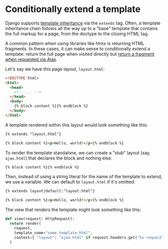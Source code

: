 # Conditionally extend a template

Django supports [template inheritance](https://docs.djangoproject.com/en/5.0/ref/templates/language/#id1) via the `extends` tag. Often, a template inheritance chain follows all the way up to a "base" template that contains the full markup for a page, from the doctype to the closing HTML tag.

A common pattern when using libraries like htmx is returning HTML fragments. In these cases, it can make sense to conditionally extend a template: return the full page when visited directly but [return a fragment when requested via Ajax](https://htmx.org/docs/#progressive_enhancement).

Let's say we have this page layout, `layout.html`:

```html
<!DOCTYPE html>
<html>
  <head>
    <!-- ... -->
  </head>
  <body>
    {% block content %}{% endblock %}
  </body>
</html>
```

A template rendered within this layout would look something like this:

<!-- prettier-ignore -->
```html
{% extends "layout.html"}

{% block content %}<p>Hello, world!</p>{% endblock %}
```

To render the template standalone, we can create a "stub" layout (say, `ajax.html`) that declares the block and nothing else:

```html
{% block content %}{% endblock %}
```

Then, instead of using a string literal for the name of the template to extend, we use a variable. We can default to `layout.html` if it's omitted:

<!-- prettier-ignore -->
```html
{% extends layout|default:"layout.html"}

{% block content %}<p>Hello, world!</p>{% endblock %}
```

The view that renders the template might look something like this:

```python
def view(request: HttpRequest):
  return render(
    request,
    template_name="some_template.html",
    context={ "layout": "ajax.html" if request.headers.get("hx-request") else None },
  )
```
